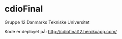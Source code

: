 # cdioFinal
Gruppe 12
Danmarks Tekniske Universitet

Kode er deployet på:
http://cdiofinal12.herokuapp.com/
